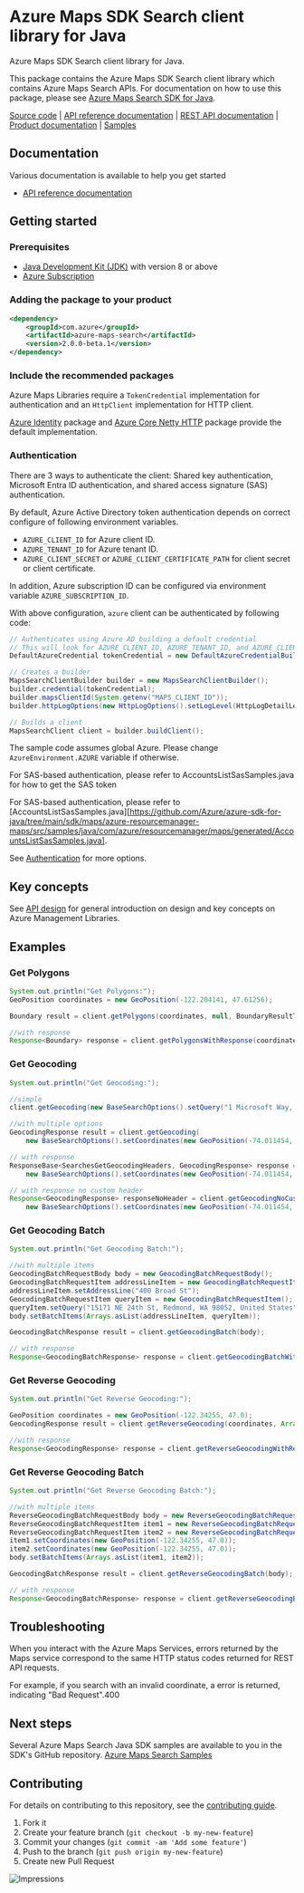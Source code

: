 # Azure Maps SDK Search client library for Java

Azure Maps SDK Search client library for Java.

This package contains the Azure Maps SDK Search client library which contains Azure Maps Search APIs. For documentation on how to use this package, please see [Azure Maps Search SDK for Java](https://docs.microsoft.com/rest/api/maps/search).

[Source code][source] | [API reference documentation][docs] | [REST API documentation][rest_docs] | [Product documentation][product_docs] | [Samples][samples]

## Documentation

Various documentation is available to help you get started

- [API reference documentation][docs]

## Getting started

### Prerequisites

- [Java Development Kit (JDK)][jdk] with version 8 or above
- [Azure Subscription][azure_subscription]

### Adding the package to your product

[//]: # ({x-version-update-start;com.azure:azure-maps-search;current})
```xml
<dependency>
    <groupId>com.azure</groupId>
    <artifactId>azure-maps-search</artifactId>
    <version>2.0.0-beta.1</version>
</dependency>
```
[//]: # ({x-version-update-end})

### Include the recommended packages

Azure Maps Libraries require a `TokenCredential` implementation for authentication and an `HttpClient` implementation for HTTP client.

[Azure Identity][azure_identity] package and [Azure Core Netty HTTP][azure_core_http_netty] package provide the default implementation.

### Authentication

There are 3 ways to authenticate the client: Shared key authentication, Microsoft Entra ID authentication, and shared access signature (SAS) authentication.

By default, Azure Active Directory token authentication depends on correct configure of following environment variables.

- `AZURE_CLIENT_ID` for Azure client ID.
- `AZURE_TENANT_ID` for Azure tenant ID.
- `AZURE_CLIENT_SECRET` or `AZURE_CLIENT_CERTIFICATE_PATH` for client secret or client certificate.

In addition, Azure subscription ID can be configured via environment variable `AZURE_SUBSCRIPTION_ID`.

With above configuration, `azure` client can be authenticated by following code:

```java com.azure.maps.search.sync.builder.ad.instantiation
// Authenticates using Azure AD building a default credential
// This will look for AZURE_CLIENT_ID, AZURE_TENANT_ID, and AZURE_CLIENT_SECRET env variables
DefaultAzureCredential tokenCredential = new DefaultAzureCredentialBuilder().build();

// Creates a builder
MapsSearchClientBuilder builder = new MapsSearchClientBuilder();
builder.credential(tokenCredential);
builder.mapsClientId(System.getenv("MAPS_CLIENT_ID"));
builder.httpLogOptions(new HttpLogOptions().setLogLevel(HttpLogDetailLevel.BODY_AND_HEADERS));

// Builds a client
MapsSearchClient client = builder.buildClient();
```

The sample code assumes global Azure. Please change `AzureEnvironment.AZURE` variable if otherwise.

For SAS-based authentication, please refer to AccountsListSasSamples.java for how to get the SAS token

For SAS-based authentication, please refer to [AccountsListSasSamples.java][https://github.com/Azure/azure-sdk-for-java/tree/main/sdk/maps/azure-resourcemanager-maps/src/samples/java/com/azure/resourcemanager/maps/generated/AccountsListSasSamples.java].

See [Authentication][authenticate] for more options.

## Key concepts

See [API design][design] for general introduction on design and key concepts on Azure Management Libraries.

## Examples
### Get Polygons
```java sync.get_polygon
System.out.println("Get Polygons:");
GeoPosition coordinates = new GeoPosition(-122.204141, 47.61256);

Boundary result = client.getPolygons(coordinates, null, BoundaryResultTypeEnum.LOCALITY, ResolutionEnum.SMALL);

//with response
Response<Boundary> response = client.getPolygonsWithResponse(coordinates, null, BoundaryResultTypeEnum.LOCALITY, ResolutionEnum.SMALL, Context.NONE);

```

### Get Geocoding
```java sync.get_geocoding
System.out.println("Get Geocoding:");

//simple
client.getGeocoding(new BaseSearchOptions().setQuery("1 Microsoft Way, Redmond, WA 98052"));

//with multiple options
GeocodingResponse result = client.getGeocoding(
    new BaseSearchOptions().setCoordinates(new GeoPosition(-74.011454, 40.706270)).setTop(5));

// with response
ResponseBase<SearchesGetGeocodingHeaders, GeocodingResponse> response = client.getGeocodingWithBaseResponse(
    new BaseSearchOptions().setCoordinates(new GeoPosition(-74.011454, 40.706270)).setTop(5), null);

// with response no custom header
Response<GeocodingResponse> responseNoHeader = client.getGeocodingNoCustomHeaderWithResponse(
    new BaseSearchOptions().setCoordinates(new GeoPosition(-74.011454, 40.706270)).setTop(5), null);
```

### Get Geocoding Batch
```java sync.get_geocoding_batch
System.out.println("Get Geocoding Batch:");

//with multiple items
GeocodingBatchRequestBody body = new GeocodingBatchRequestBody();
GeocodingBatchRequestItem addressLineItem = new GeocodingBatchRequestItem();
addressLineItem.setAddressLine("400 Broad St");
GeocodingBatchRequestItem queryItem = new GeocodingBatchRequestItem();
queryItem.setQuery("15171 NE 24th St, Redmond, WA 98052, United States");
body.setBatchItems(Arrays.asList(addressLineItem, queryItem));

GeocodingBatchResponse result = client.getGeocodingBatch(body);

// with response
Response<GeocodingBatchResponse> response = client.getGeocodingBatchWithResponse(body, Context.NONE);

```

### Get Reverse Geocoding
```java sync.get_reverse_geocoding
System.out.println("Get Reverse Geocoding:");

GeoPosition coordinates = new GeoPosition(-122.34255, 47.0);
GeocodingResponse result = client.getReverseGeocoding(coordinates, Arrays.asList(ReverseGeocodingResultTypeEnum.ADDRESS), null);

//with response
Response<GeocodingResponse> response = client.getReverseGeocodingWithResponse(coordinates, Arrays.asList(ReverseGeocodingResultTypeEnum.ADDRESS), null, Context.NONE);
```

### Get Reverse Geocoding Batch
```java sync.get_reverse_geocoding_batch
System.out.println("Get Reverse Geocoding Batch:");

//with multiple items
ReverseGeocodingBatchRequestBody body = new ReverseGeocodingBatchRequestBody();
ReverseGeocodingBatchRequestItem item1 = new ReverseGeocodingBatchRequestItem();
ReverseGeocodingBatchRequestItem item2 = new ReverseGeocodingBatchRequestItem();
item1.setCoordinates(new GeoPosition(-122.34255, 47.0));
item2.setCoordinates(new GeoPosition(-122.34255, 47.0));
body.setBatchItems(Arrays.asList(item1, item2));

GeocodingBatchResponse result = client.getReverseGeocodingBatch(body);

// with response
Response<GeocodingBatchResponse> response = client.getReverseGeocodingBatchWithResponse(body, Context.NONE);

```


## Troubleshooting
When you interact with the Azure Maps Services, errors returned by the Maps service correspond to the same HTTP status codes returned for REST API requests.

For example, if you search with an invalid coordinate, a error is returned, indicating "Bad Request".400

## Next steps

Several Azure Maps Search Java SDK samples are available to you in the SDK's GitHub repository.
[Azure Maps Search Samples](https://github.com/Azure/azure-sdk-for-java/tree/main/sdk/maps/azure-maps-search/src/samples)

## Contributing

For details on contributing to this repository, see the [contributing guide](https://github.com/Azure/azure-sdk-for-java/blob/main/CONTRIBUTING.md).

1. Fork it
1. Create your feature branch (`git checkout -b my-new-feature`)
1. Commit your changes (`git commit -am 'Add some feature'`)
1. Push to the branch (`git push origin my-new-feature`)
1. Create new Pull Request

<!-- LINKS -->
[source]: https://github.com/Azure/azure-sdk-for-java/tree/main/sdk/maps/azure-maps-search/src
[samples]:  https://github.com/Azure/azure-sdk-for-java/tree/main/sdk/maps/azure-maps-search/src/samples
[rest_docs]: https://docs.microsoft.com/rest/api/maps
[product_docs]: https://docs.microsoft.com/azure/azure-maps/
[docs]: https://azure.github.io/azure-sdk-for-java/
[jdk]: https://docs.microsoft.com/java/azure/jdk/
[azure_subscription]: https://azure.microsoft.com/free/
[azure_identity]: https://github.com/Azure/azure-sdk-for-java/blob/main/sdk/identity/azure-identity
[azure_core_http_netty]: https://github.com/Azure/azure-sdk-for-java/blob/main/sdk/core/azure-core-http-netty
[authenticate]: https://github.com/Azure/azure-sdk-for-java/blob/main/sdk/resourcemanager/docs/AUTH.md
[design]: https://github.com/Azure/azure-sdk-for-java/blob/main/sdk/resourcemanager/docs/DESIGN.md

![Impressions](https://azure-sdk-impressions.azurewebsites.net/api/impressions/azure-sdk-for-java%2Fsdk%2Fmaps%2Fazure-maps-search%2FREADME.png)
